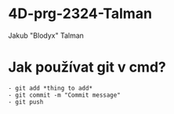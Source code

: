 # 4D-prg-2324-Talman

Jakub "Blodyx" Talman

# Jak používat git v **cmd**?
    - git add *thing to add*
    - git commit -m "Commit message"
    - git push
    